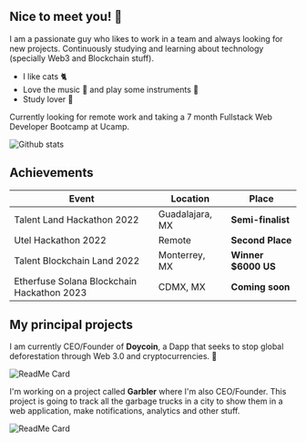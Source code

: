 ## **Nice to meet you!** 👋

I am a passionate guy who likes to work in a team and always looking for new projects. Continuously studying and learning about technology (specially Web3 and Blockchain stuff).

- I like cats 🐈
- Love the music 🎵 and play some instruments 🎹
- Study lover 📕

Currently looking for remote work and taking a 7 month Fullstack Web Developer Bootcamp at Ucamp.

![Github stats](https://github-readme-stats.vercel.app/api?username=srteerra&show_icons=true&theme=nord)

## Achievements
| Event             | Location         | Place          |
| ----------------- | -----------------|--------------- |
| Talent Land Hackathon 2022 | Guadalajara, MX | **Semi-finalist** |
| Utel Hackathon 2022 | Remote | **Second Place** |
| Talent Blockchain Land 2022 | Monterrey, MX | **Winner $6000 US** |
| Etherfuse Solana Blockchain Hackathon 2023 | CDMX, MX | **Coming soon** |

## **My principal projects**
I am currently CEO/Founder of **Doycoin**, a Dapp that seeks to stop global deforestation through Web 3.0 and cryptocurrencies. 🌲

![ReadMe Card](https://github-readme-stats.vercel.app/api/pin/?username=srteerra&repo=doycoin&theme=nord&show_owner=true)

I'm working on a project called **Garbler** where I'm also CEO/Founder. This project is going to track all the garbage trucks in a city to show them in a web application, make notifications, analytics and other stuff.

![ReadMe Card](https://github-readme-stats.vercel.app/api/pin/?username=srteerra&repo=garbler&theme=nord&show_owner=true)
